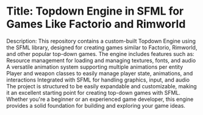 # Title: Topdown Engine in SFML for Games Like Factorio and Rimworld
Description:
This repository contains a custom-built Topdown Engine using the SFML library, designed for creating games similar to Factorio, Rimworld, and other popular top-down games. The engine includes features such as:
Resource management for loading and managing textures, fonts, and audio
A versatile animation system supporting multiple animations per entity
Player and weapon classes to easily manage player state, animations, and interactions
Integrated with SFML for handling graphics, input, and audio
The project is structured to be easily expandable and customizable, making it an excellent starting point for creating top-down games with SFML. Whether you're a beginner or an experienced game developer, this engine provides a solid foundation for building and exploring your game ideas.